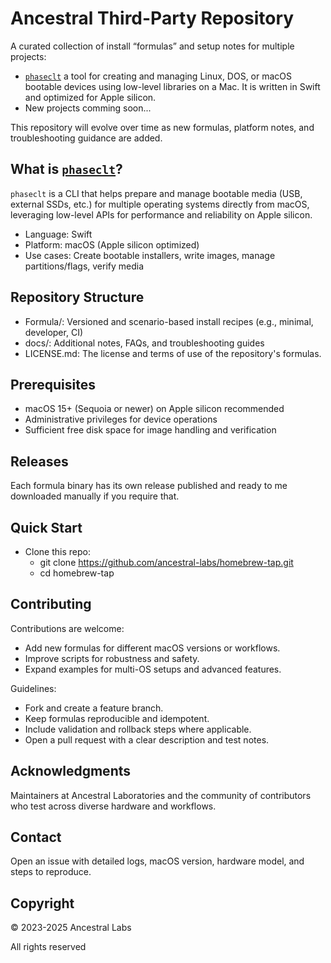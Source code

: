 # Ancestral Third-Party Repository

A curated collection of install “formulas” and setup notes for multiple projects:
- [`phaseclt`](phaseclt/) a tool for creating and managing Linux, DOS, or macOS bootable devices using low-level libraries on a Mac. It is written in Swift and optimized for Apple silicon.
- New projects comming soon...

This repository will evolve over time as new formulas, platform notes, and troubleshooting guidance are added.

## What is [`phaseclt`](phaseclt/)?

`phaseclt` is a CLI that helps prepare and manage bootable media (USB, external SSDs, etc.) for multiple operating systems directly from macOS, leveraging low-level APIs for performance and reliability on Apple silicon.

- Language: Swift
- Platform: macOS (Apple silicon optimized)
- Use cases: Create bootable installers, write images, manage partitions/flags, verify media


## Repository Structure

- Formula/: Versioned and scenario-based install recipes (e.g., minimal, developer, CI)
- docs/: Additional notes, FAQs, and troubleshooting guides
- LICENSE.md: The license and terms of use of the repository's formulas. 


## Prerequisites

- macOS 15+ (Sequoia or newer) on Apple silicon recommended
- Administrative privileges for device operations
- Sufficient free disk space for image handling and verification

## Releases

Each formula binary has its own release published and ready to me downloaded manually if you require that.

## Quick Start

- Clone this repo:
  - git clone https://github.com/ancestral-labs/homebrew-tap.git
  - cd homebrew-tap

## Contributing

Contributions are welcome:

- Add new formulas for different macOS versions or workflows.
- Improve scripts for robustness and safety.
- Expand examples for multi-OS setups and advanced features.

Guidelines:

- Fork and create a feature branch.
- Keep formulas reproducible and idempotent.
- Include validation and rollback steps where applicable.
- Open a pull request with a clear description and test notes.

## Acknowledgments

Maintainers at Ancestral Laboratories and the community of contributors who test across diverse hardware and workflows.

## Contact

Open an issue with detailed logs, macOS version, hardware model, and steps to reproduce.

## Copyright

© 2023-2025 Ancestral Labs

All rights reserved